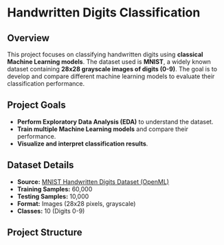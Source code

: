 # Handwritten Digits Classification

## Overview
This project focuses on classifying handwritten digits using **classical Machine Learning models**. The dataset used is **MNIST**, a widely known dataset containing **28x28 grayscale images of digits (0-9)**. The goal is to develop and compare different machine learning models to evaluate their classification performance.

## Project Goals
- **Perform Exploratory Data Analysis (EDA)** to understand the dataset.
- **Train multiple Machine Learning models** and compare their performance.
- **Visualize and interpret classification results**.

## Dataset Details
- **Source:** [MNIST Handwritten Digits Dataset (OpenML)](https://www.openml.org/search?type=data&status=active&id=554&sort=runs)
- **Training Samples:** 60,000
- **Testing Samples:** 10,000
- **Format:** Images (28x28 pixels, grayscale)
- **Classes:** 10 (Digits 0-9)

## Project Structure
